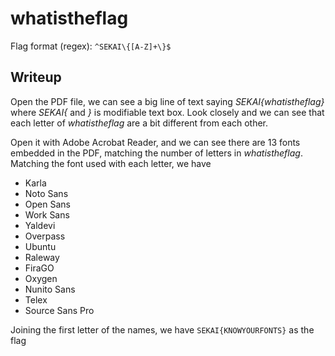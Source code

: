 # whatistheflag

Flag format (regex): `^SEKAI\{[A-Z]+\}$`

## Writeup

Open the PDF file, we can see a big line of text saying _SEKAI{whatistheflag}_ where _SEKAI{_ and _}_ is modifiable text box.
Look closely and we can see that each letter of _whatistheflag_ are a bit different from each other.

Open it with Adobe Acrobat Reader, and we can see there are 13 fonts embedded in the PDF, matching the number of letters in _whatistheflag_. Matching the font used with each letter, we have
- Karla
- Noto Sans
- Open Sans
- Work Sans
- Yaldevi
- Overpass
- Ubuntu
- Raleway
- FiraGO
- Oxygen
- Nunito Sans
- Telex
- Source Sans Pro

Joining the first letter of the names, we have `SEKAI{KNOWYOURFONTS}` as the flag